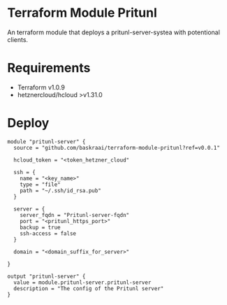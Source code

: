 # Terraform Module Pritunl
An terraform module that deploys a pritunl-server-systea with potentional clients.

# Requirements

- Terraform v1.0.9
- hetznercloud/hcloud >v1.31.0

# Deploy

```hcl
module "pritunl-server" {
  source = "github.com/baskraai/terraform-module-pritunl?ref=v0.0.1"

  hcloud_token = "<token_hetzner_cloud"

  ssh = {
    name = "<key_name>"
    type = "file"
    path = "~/.ssh/id_rsa.pub"
  }

  server = {
    server_fqdn = "Pritunl-server-fqdn"
    port = "<pritunl_https_port>"
    backup = true
    ssh-access = false
  }

  domain = "<domain_suffix_for_server>"

}

output "pritunl-server" {
  value = module.pritunl-server.pritunl-server
  description = "The config of the Pritunl server"
}
```


